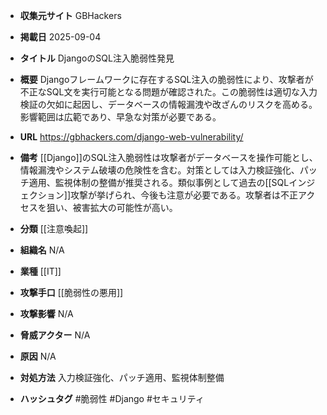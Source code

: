 - **収集元サイト**
GBHackers

- **掲載日**
2025-09-04

- **タイトル**
DjangoのSQL注入脆弱性発見

- **概要**
Djangoフレームワークに存在するSQL注入の脆弱性により、攻撃者が不正なSQL文を実行可能となる問題が確認された。この脆弱性は適切な入力検証の欠如に起因し、データベースの情報漏洩や改ざんのリスクを高める。影響範囲は広範であり、早急な対策が必要である。

- **URL**
https://gbhackers.com/django-web-vulnerability/

- **備考**
[[Django]]のSQL注入脆弱性は攻撃者がデータベースを操作可能とし、情報漏洩やシステム破壊の危険性を含む。対策としては入力検証強化、パッチ適用、監視体制の整備が推奨される。類似事例として過去の[[SQLインジェクション]]攻撃が挙げられ、今後も注意が必要である。攻撃者は不正アクセスを狙い、被害拡大の可能性が高い。

- **分類**
[[注意喚起]]

- **組織名**
N/A

- **業種**
[[IT]]

- **攻撃手口**
[[脆弱性の悪用]]

- **攻撃影響**
N/A

- **脅威アクター**
N/A

- **原因**
N/A

- **対処方法**
入力検証強化、パッチ適用、監視体制整備

- **ハッシュタグ**
#脆弱性 #Django #セキュリティ

